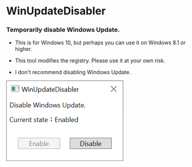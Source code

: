 # WinUpdateDisabler

### Temporarily disable Windows Update.  
* This is for Windows 10, but perhaps you can use it on Windows 8.1 or higher.

* This tool modifies the registry. Please use it at your own risk.

* I  don't recommend disabling Windows Update.


![Screenshot](https://github.com/t-miyake/WinUpdateDisabler/blob/master/ss.png)  
